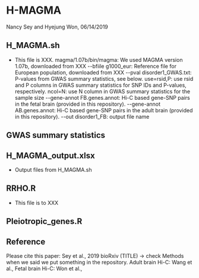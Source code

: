 # H-MAGMA
Nancy Sey and Hyejung Won, 06/14/2019

## H_MAGMA.sh
* This file is XXX. 
magma/1.07b/bin/magma: We used MAGMA version 1.07b, downloaded from XXX
--bfiile g1000_eur: Reference file for European population, downloaded from XXX 
--pval disorder1_GWAS.txt: P-values from GWAS summary statistics, see below. 
use=rsid,P: use rsid and P columns in GWAS summary statistics for SNP IDs and P-values, respectively.
ncol=N: use N column in GWAS summary statistics for the sample size
--gene-annot FB.genes.annot: Hi-C based gene-SNP pairs in the fetal brain (provided in this repository).
--gene-annot AB.genes.annot: Hi-C based gene-SNP pairs in the adult brain (provided in this repository).
--out disorder1_FB: output file name

## GWAS summary statistics

## H_MAGMA_output.xlsx 
* Output files from H_MAGMA.sh

## RRHO.R
* This file is to XXX

## Pleiotropic_genes.R


## Reference
Please cite this paper: Sey et al., 2019 bioRxiv (TITLE) -> check Methods when we said we put something in the repository. 
Adult brain Hi-C: Wang et al., 
Fetal brain Hi-C: Won et al., 



